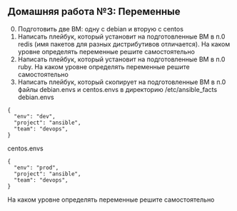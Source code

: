 ## Домашняя работа №3: Переменные
0) Подготовить две ВМ: одну с debian и вторую с centos
1) Написать плейбук, который установит на подготовленные ВМ в п.0 redis (имя пакетов для разных дистрибутивов отличается). На каком уровне определять переменные решите самостоятельно
2) Написать плейбук, который установит на подготовленные ВМ в п.0 ruby. На каком уровне определять переменные решите самостоятельно
3) Написать плейбук, который скопирует на подготовленные ВМ в п.0  файлы debian.envs и centos.envs в директорию /etc/ansible_facts
debian.envs
```
{
  "env": "dev",
  "project": "ansible",
  "team": "devops",
}
```
centos.envs
```
{
  "env": "prod",
  "project": "ansible",
  "team": "devops",
}
```
На каком уровне определять переменные решите самостоятельно
